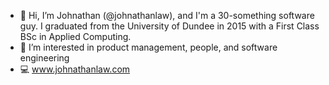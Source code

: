 - 👋 Hi, I’m Johnathan (@johnathanlaw), and I'm a 30-something software guy. I graduated from the University of Dundee in 2015 with a First Class BSc in Applied Computing.
- 👀 I’m interested in product management, people, and software engineering
- 💻 www.johnathanlaw.com

<!---
johnathanlaw/johnathanlaw is a ✨ special ✨ repository because its `README.md` (this file) appears on your GitHub profile.
You can click the Preview link to take a look at your changes.
--->
